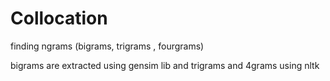 # Collocation
finding ngrams (bigrams, trigrams , fourgrams)

bigrams are extracted using gensim lib and trigrams and 4grams using nltk
